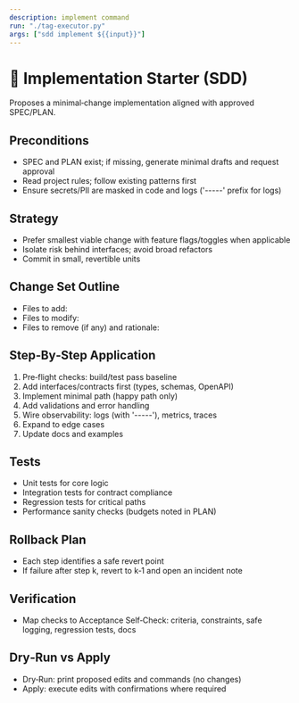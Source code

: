```yaml
---
description: implement command
run: "./tag-executor.py"
args: ["sdd implement ${{input}}"]
---
```

# 🚀 Implementation Starter (SDD)

Proposes a minimal‑change implementation aligned with approved SPEC/PLAN.

## Preconditions
- SPEC and PLAN exist; if missing, generate minimal drafts and request approval
- Read project rules; follow existing patterns first
- Ensure secrets/PII are masked in code and logs ('-----' prefix for logs)

## Strategy
- Prefer smallest viable change with feature flags/toggles when applicable
- Isolate risk behind interfaces; avoid broad refactors
- Commit in small, revertible units

## Change Set Outline
- Files to add:
- Files to modify:
- Files to remove (if any) and rationale:

## Step‑By‑Step Application
1) Pre‑flight checks: build/test pass baseline
2) Add interfaces/contracts first (types, schemas, OpenAPI)
3) Implement minimal path (happy path only)
4) Add validations and error handling
5) Wire observability: logs (with '-----'), metrics, traces
6) Expand to edge cases
7) Update docs and examples

## Tests
- Unit tests for core logic
- Integration tests for contract compliance
- Regression tests for critical paths
- Performance sanity checks (budgets noted in PLAN)

## Rollback Plan
- Each step identifies a safe revert point
- If failure after step k, revert to k‑1 and open an incident note

## Verification
- Map checks to Acceptance Self‑Check: criteria, constraints, safe logging, regression tests, docs

## Dry‑Run vs Apply
- Dry‑Run: print proposed edits and commands (no changes)
- Apply: execute edits with confirmations where required
